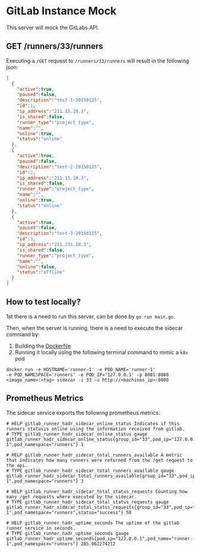 # GitLab Instance Mock

This server will mock the GitLabs API.

## GET /runners/33/runners

Executing a `/GET` request to `/runners/33/runners` will result in the following
json:

```json
[
  {
    "active":true,
    "paused":false,
    "description":"test-1-20150125",
    "id":1,
    "ip_address":"211.15.10.1",
    "is_shared":false,
    "runner_type":"project_type",
    "name":"",
    "online":true,
    "status":"online"
  },
  {
    "active":true,
    "paused":false,
    "description":"test-2-20150125",
    "id":2,
    "ip_address":"211.15.10.3",
    "is_shared":false,
    "runner_type":"project_type",
    "name":"",
    "online":true,
    "status":"online"
  },
  {
    "active":true,
    "paused":false,
    "description":"test-3-20150125",
    "id":3,
    "ip_address":"211.231.10.3",
    "is_shared":false,
    "runner_type":"project_type",
    "name":"",
    "online":false,
    "status":"offline"
  }
]
```

## How to test locally?

1st there is a need to run this server, can be done by `go run main.go`.

Then, when the server is running, there is a need to execute the sidecar command
by:

1. Building the [Dockerfile](/Dockerfile)
2. Running it locally using the following terminal command to mimic a `k8s` pod

```shell
docker run -e HOSTNAME='runner-1' -e POD_NAME='runner-1'
-e POD_NAMESPACE='runners' -e POD_IP='127.0.0.1' -p 8081:8080
<image_name>:<tag> sidecar -i 33 -u http://<machines_ip>:8080
```

## Prometheus Metrics

The sidecar service exports the following prometheus metrics:

```prometheus
# HELP gitlab_runner_hadr_sidecar_online_status Indicates if this runners statusis online using the information received from gitlab.
# TYPE gitlab_runner_hadr_sidecar_online_status gauge
gitlab_runner_hadr_sidecar_online_status{group_id="33",pod_ip="127.0.0.1",pod_name="runner-1",pod_namespace="runners"} 1

# HELP gitlab_runner_hadr_sidecar_total_runners_available A metric that indicates how many runners were returned from the /get request to the api.
# TYPE gitlab_runner_hadr_sidecar_total_runners_available gauge
gitlab_runner_hadr_sidecar_total_runners_available{group_id="33",pod_ip="127.0.0.1",pod_name="runner-1",pod_namespace="runners"} 3

# HELP gitlab_runner_hadr_sidecar_total_status_requests Counting how many /get requests where executed by the sidecar.
# TYPE gitlab_runner_hadr_sidecar_total_status_requests gauge
gitlab_runner_hadr_sidecar_total_status_requests{group_id="33",pod_ip="127.0.0.1",pod_name="runner-1",pod_namespace="runners",status="success"} 58

# HELP gitlab_runner_hadr_uptime_seconds The uptime of the gitlab runner service in seconds.
# TYPE gitlab_runner_hadr_uptime_seconds gauge
gitlab_runner_hadr_uptime_seconds{pod_ip="127.0.0.1",pod_name="runner-1",pod_namespace="runners"} 285.062274212
```

